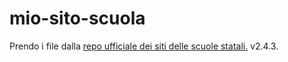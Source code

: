 # mio-sito-scuola
Prendo i file dalla [repo ufficiale dei siti delle scuole statali.](urlhttps://github.com/italia/design-scuole-pagine-statiche) v2.4.3.

